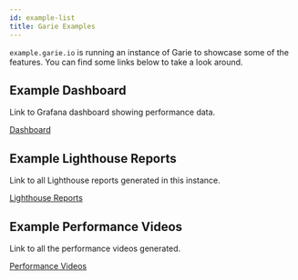 ```yaml
---
id: example-list
title: Garie Examples
---
```


`example.garie.io` is running an instance of Garie to showcase some of the features. You can find some links below to take a look around.

## Example Dashboard

Link to Grafana dashboard showing performance data.

<a href="http://example.garie.io/orgId=1&from=now-3h&to=now" target="_blank">Dashboard</a>

## Example Lighthouse Reports

Link to all Lighthouse reports generated in this instance.

<a href="http://example.garie.io:3000/reports" target="_blank">Lighthouse Reports</a>

## Example Performance Videos

Link to all the performance videos generated.

<a href="http://example.garie.io:3001/reports" target="_blank">Performance Videos</a>
